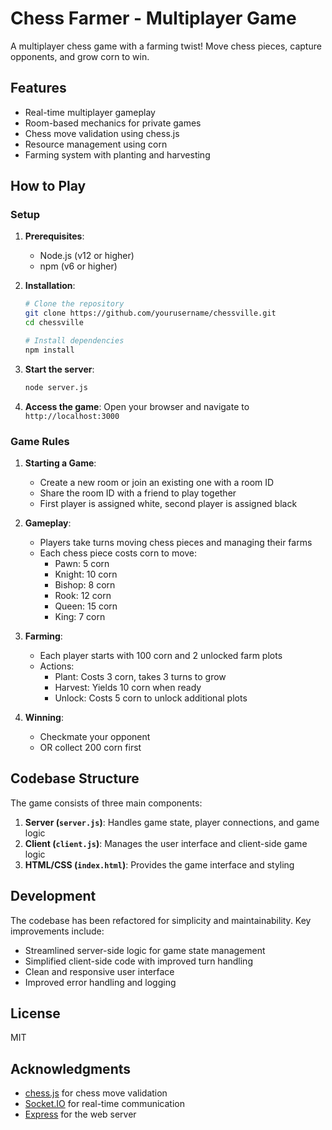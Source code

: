 # Chess Farmer - Multiplayer Game

A multiplayer chess game with a farming twist! Move chess pieces, capture opponents, and grow corn to win.

## Features

- Real-time multiplayer gameplay
- Room-based mechanics for private games
- Chess move validation using chess.js
- Resource management using corn
- Farming system with planting and harvesting

## How to Play

### Setup

1. **Prerequisites**:
   - Node.js (v12 or higher)
   - npm (v6 or higher)

2. **Installation**:
   ```bash
   # Clone the repository
   git clone https://github.com/yourusername/chessville.git
   cd chessville

   # Install dependencies
   npm install
   ```

3. **Start the server**:
   ```bash
   node server.js
   ```

4. **Access the game**:
   Open your browser and navigate to `http://localhost:3000`

### Game Rules

1. **Starting a Game**:
   - Create a new room or join an existing one with a room ID
   - Share the room ID with a friend to play together
   - First player is assigned white, second player is assigned black

2. **Gameplay**:
   - Players take turns moving chess pieces and managing their farms
   - Each chess piece costs corn to move:
     - Pawn: 5 corn
     - Knight: 10 corn
     - Bishop: 8 corn
     - Rook: 12 corn
     - Queen: 15 corn
     - King: 7 corn

3. **Farming**:
   - Each player starts with 100 corn and 2 unlocked farm plots
   - Actions:
     - Plant: Costs 3 corn, takes 3 turns to grow
     - Harvest: Yields 10 corn when ready
     - Unlock: Costs 5 corn to unlock additional plots

4. **Winning**:
   - Checkmate your opponent
   - OR collect 200 corn first

## Codebase Structure

The game consists of three main components:

1. **Server (`server.js`)**: Handles game state, player connections, and game logic
2. **Client (`client.js`)**: Manages the user interface and client-side game logic
3. **HTML/CSS (`index.html`)**: Provides the game interface and styling

## Development

The codebase has been refactored for simplicity and maintainability. Key improvements include:

- Streamlined server-side logic for game state management
- Simplified client-side code with improved turn handling
- Clean and responsive user interface
- Improved error handling and logging

## License

MIT

## Acknowledgments

- [chess.js](https://github.com/jhlywa/chess.js) for chess move validation
- [Socket.IO](https://socket.io/) for real-time communication
- [Express](https://expressjs.com/) for the web server 